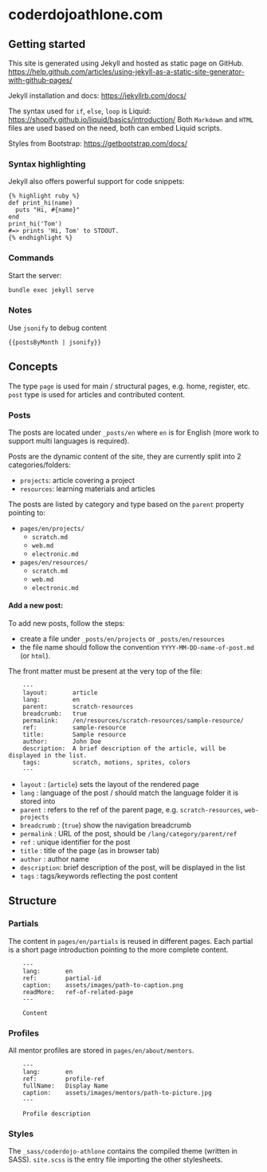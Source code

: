# coderdojoathlone.com

## Getting started

This site is generated using Jekyll and hosted as static page on GitHub.
https://help.github.com/articles/using-jekyll-as-a-static-site-generator-with-github-pages/

Jekyll installation and docs:
https://jekyllrb.com/docs/

The syntax used for `if`, `else`, `loop` is Liquid:
https://shopify.github.io/liquid/basics/introduction/
Both `Markdown` and `HTML` files are used based on the need, both can embed Liquid scripts. 

Styles from Bootstrap:
https://getbootstrap.com/docs/ 

### Syntax highlighting

Jekyll also offers powerful support for code snippets:

```
{% highlight ruby %}
def print_hi(name)
  puts "Hi, #{name}"
end
print_hi('Tom')
#=> prints 'Hi, Tom' to STDOUT.
{% endhighlight %}
```

### Commands

Start the server:
```bash
bundle exec jekyll serve
```

### Notes

Use `jsonify` to debug content

```
{{postsByMonth | jsonify}}
```


## Concepts

The type `page` is used for main / structural pages, e.g. home, register, etc.
`post` type is used for articles and contributed content.

### Posts

The posts are located under `_posts/en` where `en` is for English (more work to support multi languages is required).

Posts are the dynamic content of the site, they are currently split into 2 categories/folders: 
- `projects`:    article covering a project
- `resources`:  learning materials and articles

The posts are listed by category and type based on the `parent` property pointing to:

- `pages/en/projects/`
  - `scratch.md`
  - `web.md`
  - `electronic.md`
- `pages/en/resources/`
  - `scratch.md`
  - `web.md`
  - `electronic.md`

#### Add a new post:

To add new posts, follow the steps:

- create a file under `_posts/en/projects` or `_posts/en/resources` 
- the file name should follow the convention `YYYY-MM-DD-name-of-post.md` (or `html`).

The front matter must be present at the very top of the file:

```
    ---
    layout:       article
    lang:         en
    parent:       scratch-resources
    breadcrumb:   true
    permalink:    /en/resources/scratch-resources/sample-resource/
    ref:          sample-resource
    title:        Sample resource
    author:       John Doe
    description:  A brief description of the article, will be displayed in the list.
    tags:         scratch, motions, sprites, colors
    ---
```

- `layout`     : (`article`) sets the layout of the rendered page
- `lang`       : language of the post / should match the language folder it is stored into
- `parent`     : refers to the ref of the parent page, e.g. `scratch-resources`, `web-projects`
- `breadcrumb` : (`true`) show the navigation breadcrumb
- `permalink`  : URL of the post, should be `/lang/category/parent/ref` 
- `ref`        : unique identifier for the post
- `title`      : title of the page (as in browser tab)
- `author`     : author name
- `description`: brief description of the post, will be displayed in the list         
- `tags`       : tags/keywords reflecting the post content   


## Structure

### Partials

The content in `pages/en/partials` is reused in different pages.
Each partial is a short page introduction pointing to the more complete content.

```text
    ---
    lang:       en
    ref:        partial-id
    caption:    assets/images/path-to-caption.png
    readMore:   ref-of-related-page
    ---
    
    Content
```

### Profiles

All mentor profiles are stored in `pages/en/about/mentors`.

```text
    ---
    lang:       en
    ref:        profile-ref
    fullName:   Display Name
    caption:    assets/images/mentors/path-to-picture.jpg
    ---
    
    Profile description
```

### Styles

The `_sass/coderdojo-athlone` contains the compiled theme (written in SASS).
`site.scss` is the entry file importing the other stylesheets.
